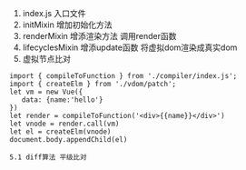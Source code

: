1. index.js 入口文件
2. initMixin 增加初始化方法
3. renderMixin 增添渲染方法 调用render函数
4. lifecyclesMixin 增添update函数 将虚拟dom渲染成真实dom  
5. 虚拟节点比对

```
import { compileToFunction } from './compiler/index.js';
import { createElm } from './vdom/patch';
let vm = new Vue({
   data: {name:'hello'}
})
let render = compileToFunction('<div>{{name}}</div>')
let vnode = render.call(vm)
let el = createElm(vnode)
document.body.appendChild(el)
```
    5.1 diff算法 平级比对 